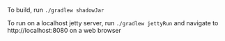 To build, run `./gradlew shadowJar`

To run on a localhost jetty server, run `./gradlew jettyRun` and navigate to http://localhost:8080 on a web browser